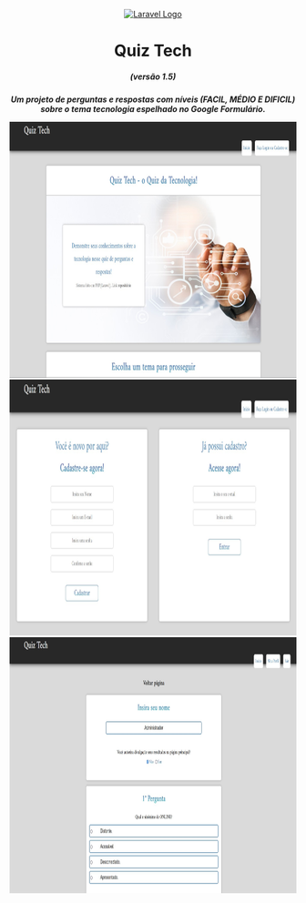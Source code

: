 <p align="center"><a href="https://laravel.com" target="_blank"><img src="https://raw.githubusercontent.com/laravel/art/master/logo-lockup/5%20SVG/2%20CMYK/1%20Full%20Color/laravel-logolockup-cmyk-red.svg" width="400" alt="Laravel Logo"></a></p>

<h1 align="center">Quiz Tech</span></h1>
<h5 align="center">(versão 1.5)<h5/>
<p align="center">Um projeto de perguntas e respostas com níveis <b>(FACIL, MÉDIO E DIFICIL)</b> sobre o tema tecnologia espelhado no Google Formulário.</p>

<img src="/public/images/captura1.jpg" style="height: 450px; width:100%;"/>
<img src="/public/images/captura2.jpg" style="height: 450px; width:100%;"/>
<img src="/public/images/captura3.jpg" style="height: 450px; width:100%;"/>

